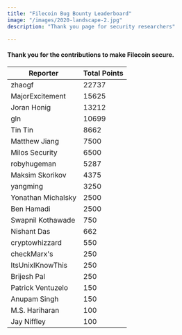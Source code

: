 ```yaml
---
title: "Filecoin Bug Bounty Leaderboard"
image: "/images/2020-landscape-2.jpg"
description: "Thank you page for security researchers"

---
```

#### Thank you for the contributions to make Filecoin secure.

| Reporter | Total Points |
|---------|----------------------|
| zhaogf | 22737 |
| MajorExcitement | 15625 |
| Joran Honig | 13212 |
| gln | 10699 |
| Tin Tin  | 8662 |
| Matthew Jiang | 7500 |
| Milos Security | 6500 |
| robyhugeman | 5287 |
| Maksim Skorikov | 4375 |
| yangming | 3250 |
| Yonathan Michalsky | 2500 |
| Ben Hamadi | 2500 |
| Swapnil Kothawade | 750 |
| Nishant Das | 662 |
| cryptowhizzard | 550 |
| checkMarx's | 250 |
| ItsUnixIKnowThis | 250 |
| Brijesh Pal | 250 |
| Patrick Ventuzelo | 150 |
| Anupam Singh | 150 |
| M.S. Hariharan | 100 |
| Jay Niffley | 100 |
